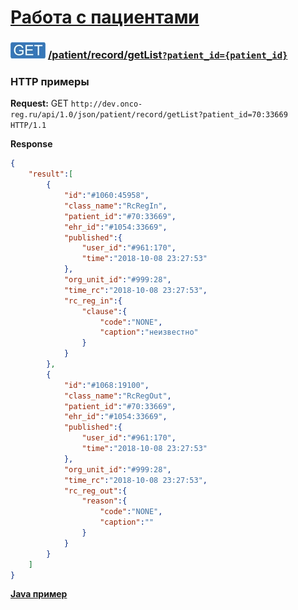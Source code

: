[Работа с пациентами](../../../index.md)
==================================

### ![GET](../../../../../img/get.png) [/patient/record/getList`?patient_id={patient_id}`](../index.md)

### HTTP примеры

**Request:** GET `http://dev.onco-reg.ru/api/1.0/json/patient/record/getList?patient_id=70:33669 HTTP/1.1`

**Response**

```json
{
    "result":[
        {
            "id":"#1060:45958",
            "class_name":"RcRegIn",
            "patient_id":"#70:33669",
            "ehr_id":"#1054:33669",
            "published":{
                "user_id":"#961:170",
                "time":"2018-10-08 23:27:53"
            },
            "org_unit_id":"#999:28",
            "time_rc":"2018-10-08 23:27:53",
            "rc_reg_in":{
                "clause":{
                    "code":"NONE",
                    "caption":"неизвестно"
                }
            }
        },
        {
            "id":"#1068:19100",
            "class_name":"RcRegOut",
            "patient_id":"#70:33669",
            "ehr_id":"#1054:33669",
            "published":{
                "user_id":"#961:170",
                "time":"2018-10-08 23:27:53"
            },
            "org_unit_id":"#999:28",
            "time_rc":"2018-10-08 23:27:53",
            "rc_reg_out":{
                "reason":{
                    "code":"NONE",
                    "caption":""
                }
            }
        }
    ]
}
```

**[Java пример](getListJava.md)**